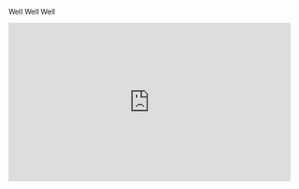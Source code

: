 Well Well Well

<iframe width="560" height="315" src="https://www.youtube.com/embed/TaVvm0r_gho" frameborder="0" gesture="media" allow="encrypted-media" allowfullscreen></iframe>
